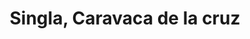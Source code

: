 ---
title: Singla, Caravaca de la cruz
url: /singla-caravaca-de-la-cruz/
latitude: 38.02
longitude: -1.946
---